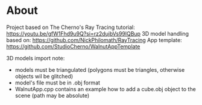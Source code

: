 # About

Project based on The Cherno's Ray Tracing tutorial: https://youtu.be/gfW1Fhd9u9Q?si=rz2dujbVs99lQBup
3D model handling based on: https://github.com/NickPhilomath/RayTracing
App template: https://github.com/StudioCherno/WalnutAppTemplate

3D models import note:
- models must be triangulated (polygons must be triangles, otherwise objects wil be glitched)
- model's file must be in .obj format
- WalnutApp.cpp contains an example how to add a cube.obj object to the scene (path may be absolute)

